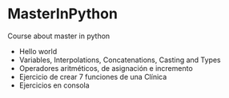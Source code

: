 # MasterInPython
Course about master in python

- Hello world
- Variables, Interpolations, Concatenations, Casting and Types
- Operadores aritméticos, de asignación e incremento
- Ejercicio de crear 7 funciones de una Clínica
- Ejercicios en consola